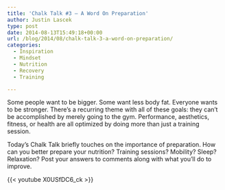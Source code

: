 ```yaml
---
title: 'Chalk Talk #3 – A Word On Preparation'
author: Justin Lascek
type: post
date: 2014-08-13T15:49:18+00:00
url: /blog/2014/08/chalk-talk-3-a-word-on-preparation/
categories:
  - Inspiration
  - Mindset
  - Nutrition
  - Recovery
  - Training

---
```

Some people want to be bigger. Some want less body fat. Everyone wants to be stronger. There&#8217;s a recurring theme with all of these goals: they can&#8217;t be accomplished by merely going to the gym. Performance, aesthetics, fitness, or health are all optimized by doing more than just a training session.

Today&#8217;s Chalk Talk briefly touches on the importance of preparation. How can you better prepare your nutrition? Training sessions? Mobility? Sleep? Relaxation? Post your answers to comments along with what you&#8217;ll do to improve.

{{< youtube X0USfDC6_ck >}}
